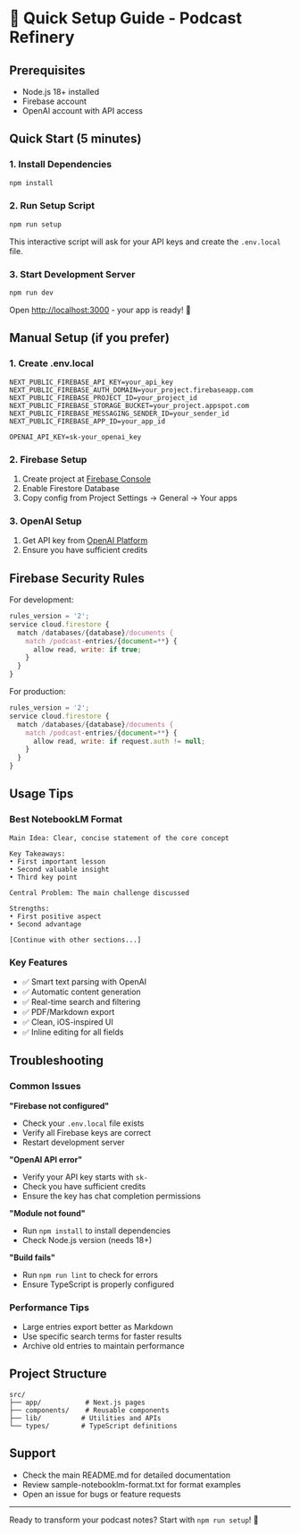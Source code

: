 # 🚀 Quick Setup Guide - Podcast Refinery

## Prerequisites
- Node.js 18+ installed
- Firebase account
- OpenAI account with API access

## Quick Start (5 minutes)

### 1. Install Dependencies
```bash
npm install
```

### 2. Run Setup Script
```bash
npm run setup
```
This interactive script will ask for your API keys and create the `.env.local` file.

### 3. Start Development Server
```bash
npm run dev
```

Open [http://localhost:3000](http://localhost:3000) - your app is ready! 🎉

## Manual Setup (if you prefer)

### 1. Create .env.local
```env
NEXT_PUBLIC_FIREBASE_API_KEY=your_api_key
NEXT_PUBLIC_FIREBASE_AUTH_DOMAIN=your_project.firebaseapp.com
NEXT_PUBLIC_FIREBASE_PROJECT_ID=your_project_id
NEXT_PUBLIC_FIREBASE_STORAGE_BUCKET=your_project.appspot.com
NEXT_PUBLIC_FIREBASE_MESSAGING_SENDER_ID=your_sender_id
NEXT_PUBLIC_FIREBASE_APP_ID=your_app_id

OPENAI_API_KEY=sk-your_openai_key
```

### 2. Firebase Setup
1. Create project at [Firebase Console](https://console.firebase.google.com)
2. Enable Firestore Database
3. Copy config from Project Settings → General → Your apps

### 3. OpenAI Setup
1. Get API key from [OpenAI Platform](https://platform.openai.com/api-keys)
2. Ensure you have sufficient credits

## Firebase Security Rules

For development:
```javascript
rules_version = '2';
service cloud.firestore {
  match /databases/{database}/documents {
    match /podcast-entries/{document=**} {
      allow read, write: if true;
    }
  }
}
```

For production:
```javascript
rules_version = '2';
service cloud.firestore {
  match /databases/{database}/documents {
    match /podcast-entries/{document=**} {
      allow read, write: if request.auth != null;
    }
  }
}
```

## Usage Tips

### Best NotebookLM Format
```
Main Idea: Clear, concise statement of the core concept

Key Takeaways:
• First important lesson
• Second valuable insight
• Third key point

Central Problem: The main challenge discussed

Strengths:
• First positive aspect
• Second advantage

[Continue with other sections...]
```

### Key Features
- ✅ Smart text parsing with OpenAI
- ✅ Automatic content generation
- ✅ Real-time search and filtering
- ✅ PDF/Markdown export
- ✅ Clean, iOS-inspired UI
- ✅ Inline editing for all fields

## Troubleshooting

### Common Issues

**"Firebase not configured"**
- Check your `.env.local` file exists
- Verify all Firebase keys are correct
- Restart development server

**"OpenAI API error"**
- Verify your API key starts with `sk-`
- Check you have sufficient credits
- Ensure the key has chat completion permissions

**"Module not found"**
- Run `npm install` to install dependencies
- Check Node.js version (needs 18+)

**"Build fails"**
- Run `npm run lint` to check for errors
- Ensure TypeScript is properly configured

### Performance Tips
- Large entries export better as Markdown
- Use specific search terms for faster results
- Archive old entries to maintain performance

## Project Structure
```
src/
├── app/           # Next.js pages
├── components/    # Reusable components
├── lib/          # Utilities and APIs
└── types/        # TypeScript definitions
```

## Support
- Check the main README.md for detailed documentation
- Review sample-notebooklm-format.txt for format examples
- Open an issue for bugs or feature requests

---
Ready to transform your podcast notes? Start with `npm run setup`! 🎯
